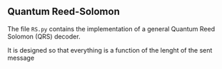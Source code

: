 ## Quantum Reed-Solomon 
The file `RS.py` contains the implementation of a general Quantum Reed Solomon (QRS) decoder.  
  
It is designed so that everything is a function of the lenght of the sent message
